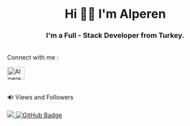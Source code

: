 <h1 align="center">Hi 👋🏻 I'm Alperen</h1>
<h3 align="center">I'm a Full - Stack Developer from Turkey.</h3>
</br>
Connect with me :  <p align="left">
    <a href="https://www.linkedin.com/in/alperen-akarslan/" target="blank"><img align="center" src="https://raw.githubusercontent.com/rahuldkjain/github-profile-readme-generator/master/src/images/icons/Social/linked-in-alt.svg" alt="Alperen Akarslan" height="30" width="40" /></a>
</p>

</br>
🔊 Views and Followers
</br>
</br>
<a href="https://github.com/Meghna-DAS/github-profile-views-counter">
    <img src="https://komarev.com/ghpvc/?username=alperenakarslan">
</a>
<a href="https://github.com/alperenakarslan?tab=followers"><img src="https://img.shields.io/github/followers/akaanuzman?label=Followers&style=social" alt="GitHub Badge"></a>

